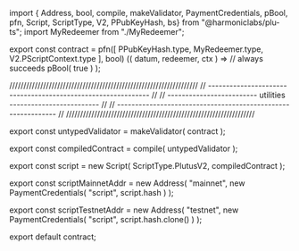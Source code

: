 import { Address, bool, compile, makeValidator, PaymentCredentials, pBool, pfn, Script, ScriptType, V2, PPubKeyHash, bs} from "@harmoniclabs/plu-ts";
import MyRedeemer from "./MyRedeemer";

export const contract = pfn([
    PPubKeyHash.type,
    MyRedeemer.type,
    V2.PScriptContext.type
],  bool)
(( datum, redeemer, ctx ) =>
    // always succeeds
    pBool( true )
);


///////////////////////////////////////////////////////////////////
// ------------------------------------------------------------- //
// ------------------------- utilities ------------------------- //
// ------------------------------------------------------------- //
///////////////////////////////////////////////////////////////////

export const untypedValidator = makeValidator( contract );

export const compiledContract = compile( untypedValidator );

export const script = new Script(
    ScriptType.PlutusV2,
    compiledContract
);

export const scriptMainnetAddr = new Address(
    "mainnet",
    new PaymentCredentials(
        "script",
        script.hash
    )
);

export const scriptTestnetAddr = new Address(
    "testnet",
    new PaymentCredentials(
        "script",
        script.hash.clone()
    )
);

export default contract;